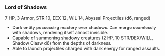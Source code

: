 ### Lord of Shadows

7 HP, 3 Armor, STR 10, DEX 12, WIL 14, Abyssal Projectiles (d6, ranged)

- Dark entity possessing mastery over shadows. Can merge seamlessly with shadows, rendering itself almost invisible.
- Capable of summoning shadowy creatures (2 HP, 10 STR/DEX/WILL, Shadow Clasw d6) from the depths of darkness.
- Able to launch projectiles charged with dark energy for ranged assaults.

